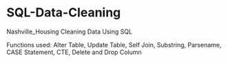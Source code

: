 # SQL-Data-Cleaning
Nashville_Housing
Cleaning Data Using SQL

Functions used: Alter Table, Update Table, Self Join, Substring, Parsename, CASE Statement, CTE, Delete and Drop Column
